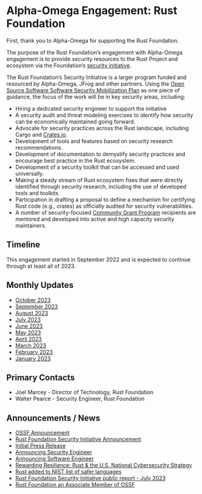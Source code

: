 # Alpha-Omega Engagement: Rust Foundation 

First, thank you to Alpha-Omega for supporting the Rust Foundation.

The purpose of the Rust Foundation’s engagement with Alpha-Omega engagement is to provide security resources to the Rust Project and ecosystem via the Foundation’s [security initiative](https://foundation.rust-lang.org/news/2022-09-13-rust-foundation-establishes-security-team/). 

The Rust Foundation’s Security Initiative is a larger program funded and resourced by Alpha-Omega, JFrog and other partners. Using the [Open Source Software Software Security Mobilization Plan](https://openssf.org/oss-security-mobilization-plan/) as one piece of guidance, the focus of the work will be in key security areas, including:

* Hiring a dedicated security engineer to support the initiative
* A security audit and threat modeling exercises to identify how security can be economically maintained going forward.
* Advocate for security practices across the Rust landscape, including Cargo and [Crates.io](https://crates.io).
* Development of tools and features based on security research recommendations.
* Development of documentation to demystify security practices and encourage best practice in the Rust ecosystem.
* Development of a security toolkit that can be accessed and used universally.
* Making a steady stream of Rust ecosystem fixes that were directly identified through security research, including the use of developed tools and toolkits.
* Participation in drafting a proposal to define a mechanism for certifying Rust code (e.g., crates) as officially audited for security vulnerabilities.
* A number of security-focused [Community Grant Program](https://foundation.rust-lang.org/grants/) recipients are mentored and developed into active and high capacity security maintainers.


## Timeline

This engagement started in September 2022 and is expected to continue through at least all of 2023.

## Monthly Updates

* [October 2023](update-2023-10.md)
* [September 2023](update-2023-09.md)
* [August 2023](update-2023-08.md)
* [July 2023](update-2023-07.md)
* [June 2023](update-2023-06.md)
* [May 2023](update-2023-05.md)
* [April 2023](update-2023-04.md)
* [March 2023](update-2023-03.md)
* [February 2023](update-2023-02.md)
* [January 2023](update-2023-01.md)

## Primary Contacts

* Joel Marcey - Director of Technology, Rust Foundation
* Walter Pearce - Security Engineer, Rust Foundation

## Announcements / News

* [OSSF Announcement](https://openssf.org/blog/2022/09/13/alpha-omega-project-announces-over-1-5m-in-grants-to-critical-open-source-projects-and-new-omega-analysis-toolchain/)
* [Rust Foundation Security Initiative Announcement](https://foundation.rust-lang.org/news/2022-09-13-rust-foundation-establishes-security-team/)
* [Initial Press Release](https://thenewstack.io/alpha-omega-dishes-out-cash-to-secure-open-source-projects/)
* [Announcing Security Engineer](https://foundation.rust-lang.org/news/welcoming-our-new-security-engineer-walter-pearce/)
* [Announcing Software Engineer](https://foundation.rust-lang.org/news/welcoming-software-engineer-adam-harvey-to-the-rust-foundation-team/)
* [Rewarding Resilience: Rust & the U.S. National Cybersecurity Strategy](https://foundation.rust-lang.org/news/rewarding-resilience-rust-the-u-s-national-cybersecurity-strategy/)
* [Rust added to NIST list of safer languages](https://foundation.rust-lang.org/news/rust-identified-as-safer-coding-tool-by-nist/)
* [Rust Foundation Security Initiative public report - July 2023](https://foundation.rust-lang.org/news/new-rust-foundation-report-details-security-initiative-progress/)
* [Rust Foundation an Associate Member of OSSF](https://foundation.rust-lang.org/news/announcing-the-rust-foundation-s-associate-membership-with-openssf/)
